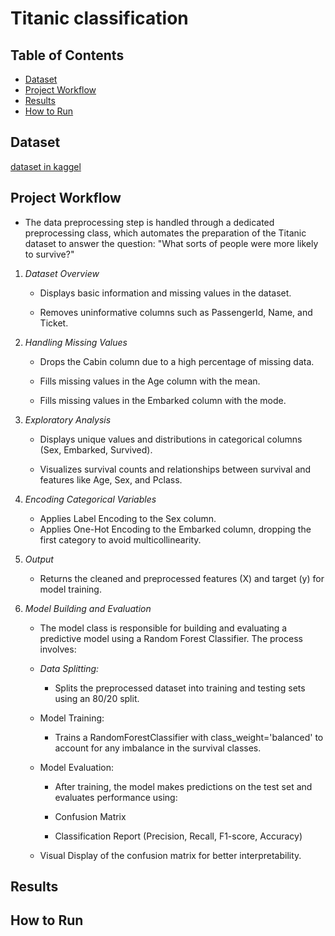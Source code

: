 # Titanic classification 
## Table of Contents

- [Dataset](#dataset)
- [Project Workflow](#project-workflow)
- [Results](#results)
- [How to Run](#how-to-run)


## Dataset
[dataset in kaggel](https://www.kaggle.com/competitions/titanic/data)
## Project Workflow
- The data preprocessing step is handled through a dedicated preprocessing class, which automates the preparation of the Titanic dataset to answer the question:
"What sorts of people were more likely to survive?"
1. *Dataset Overview*

    - Displays basic information and missing values in the dataset.

    - Removes uninformative columns such as PassengerId, Name, and Ticket.

2. *Handling Missing Values*

   - Drops the Cabin column due to a high percentage of missing data.

   - Fills missing values in the Age column with the mean.

   - Fills missing values in the Embarked column with the mode.

3. *Exploratory Analysis*

   - Displays unique values and distributions in categorical columns (Sex, Embarked, Survived).

   - Visualizes survival counts and relationships between survival and features like Age, Sex, and Pclass.

4. *Encoding Categorical Variables*

   - Applies Label Encoding to the Sex column.
   - Applies One-Hot Encoding to the Embarked column, dropping the first category to avoid multicollinearity.

5. *Output*

     - Returns the cleaned and preprocessed features (X) and target (y) for model training.

6. *Model Building and Evaluation*
   - The model class is responsible for building and evaluating a predictive model using a Random Forest Classifier. The process involves:

   - *Data Splitting:*
      -  Splits the preprocessed dataset into training and testing sets using an 80/20 split.

   - Model Training:
      - Trains a RandomForestClassifier with class_weight='balanced' to account for any imbalance in the survival classes.

    - Model Evaluation:
       - After training, the model makes predictions on the test set and evaluates performance using:

        - Confusion Matrix

        - Classification Report (Precision, Recall, F1-score, Accuracy)

    - Visual Display of the confusion matrix for better interpretability.
## Results
## How to Run